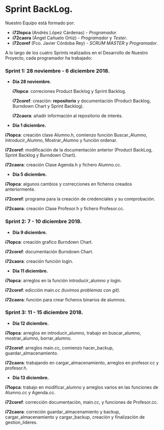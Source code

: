 # Sprint BackLog.

Nuestro Equipo está formado por:
- **i72lopca** (Andrés López Cárdenas) - _Programador_.
- **i72caora** (Ángel Cañuelo Ortiz) - _Programador_ y _Tester_.
- **i72coref** (Fco. Javier Córdoba Rey) - _SCRUM MASTER_  y _Programador_.


A lo largo de los cuatro Sprints realizados en el Desarrollo de Nuestro Proyecto, cada programador ha trabajado:

### Sprint 1: 28 noviembre - 6 diciembre 2018.
 - **Día 28 noviembre.**
 
   **i7lopca**: correciones Product Backlog y Sprint Backlog. 
   
   **i72coref**: creación: **repositorio** y documentación (Product Backlog, Burndown Chart y Sprint Backlog).
   
   **i72caora**: añadir información al repositorio de interés.
   
  - **Día 1 diciembre.**
  
   **i7lopca**: creación clase Alumno.h, comienzo función Buscar_Alumno, Introducir_Alumno, Mostrar_Alumno y  función ordenar.
   
   **i72coref**: modificación de la documentación anterior (Product BackLog, Sprint Backlog y Burndown Chart).
   
   **i72caora**: creación Clase Agenda.h y fichero Alumno.cc.
   
  - **Día 5 diciembre.**
  
   **i7lopca**: algunos cambios y correcciones en ficheros creados anteriormente.
   
   **i72coref**: programa para la creación de credenciales y su comprobación. 
   
   **i72caora**: creación Clase Profesor.h y fichero Profesor.cc.
   

### Sprint 2: 7 - 10 diciembre 2018.
   - **Día 9 diciembre.**
   
   **i7lopca**: creación grafico Burndown Chart.
   
   **i72coref**: documentación Burndown Chart.
   
   **i72caora**: creación función login.
   
   - **Día 11 diciembre.**
   
   **i7lopca**: arreglos en la función introducir_alumno y login.
   
   **i72coref**: edicción main.cc _(tuvimos problemas con git)_.
   
   **i72caora**: función para crear ficheros binarios de alumnos.
   
 
### Sprint 3: 11 - 15 diciembre 2018.

   - **Día 12 diciembre.**
   
   **i7lopca**: arreglos en introducir_alumno, trabajo en buscar_alumno, mostrar_alumno, borrar_alumno.
   
   **i72coref**: arreglos main.cc, comienzo hacer_backup, guardar_almacenamiento.
   
   **i72caora**: trabajando en cargar_almacenamiento, arreglos en profesor.cc y profesor.h.
   
   - **Día 13 diciembre.**
   
   **i7lopca**: trabajo en modificar_alumno y arreglos varios en las funciones de Alumno.cc y Agenda.cc.
   
   **i72coref**: corrección documentación, main.cc, y funciones de Profesor.cc.
   
   **i72caora**: correción guardar_almacenamiento y backup, cargar_almacenamiento y cargar_backup, creación y finalización de  gestion_lideres.
   
